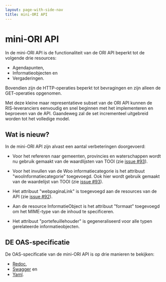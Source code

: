 ```yaml
---
layout: page-with-side-nav
title: mini-ORI API
---
```


# mini-ORI API

In de mini-ORI API is de functionaliteit van de ORI API beperkt tot de volgende drie resources:

- Agendapunten,
- Informatieobjecten en
- Vergaderingen.

Bovendien zijn de HTTP-operaties beperkt tot bevragingen en zijn alleen de GET-operaties opgenomen.

Met deze kleine maar representatieve subset van de ORI API kunnen de RIS-leveranciers eenvoudig en snel beginnen met het implementeren en beproeven van de API. Gaandeweg zal de set incrementeel uitgebreid worden tot het volledige model.

## Wat is nieuw?

In de mini-ORI API zijn alvast een aantal verbeteringen doorgevoerd:

- Voor het refereren naar gemeenten, provincies en waterschappen wordt nu gebruik gemaakt van de waardlijsten van TOOI (zie [issue #93](https://github.com/VNG-Realisatie/ODS-Open-Raadsinformatie/issues/93)).

- Voor het invullen van de Woo informatiecategorie is het attribuut "wooInformatiecategorie" toegevoegd. Ook hier wordt gebruik gemaakt van de waardelijst van TOOI (zie [issue #93](https://github.com/VNG-Realisatie/ODS-Open-Raadsinformatie/issues/93)).

- Het attribuut "webpaginaLink" is toegevoegd aan de resources van de API (zie [issue #92](https://github.com/VNG-Realisatie/ODS-Open-Raadsinformatie/issues/92)).

- Aan de resource InformatieObject is het attribuut "formaat" toegevoegd om het MIME-type van de inhoud te specificeren.

- Het attribuut "portefeuillehouder" is gegeneraliseerd voor alle typen gerelateerde informatieobjecten.

## DE OAS-specificatie

De OAS-specificatie van de mini-ORI API is op drie manieren te bekijken:

- [Redoc](https://redocly.github.io/redoc/?url=https://raw.githubusercontent.com/VNG-Realisatie/ODS-Open-Raadsinformatie/master/docs/mini-ORI-API/openapi.yaml),
- [Swagger](https://petstore.swagger.io/?url=https://raw.githubusercontent.com/VNG-Realisatie/ODS-Open-Raadsinformatie/master/docs/mini-ORI-API/openapi.yaml) en
- [Yaml](https://raw.githubusercontent.com/VNG-Realisatie/ODS-Open-Raadsinformatie/master/docs/mini-ORI-API/openapi.yaml).